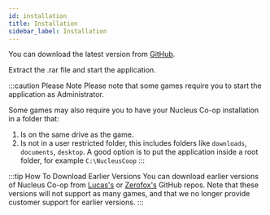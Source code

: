 ```yaml
---
id: installation 
title: Installation 
sidebar_label: Installation
---
```


You can download the latest version from [GitHub](https://github.com/nucleuscoop/nucleuscoop/releases/latest).

Extract the .rar file and start the application.

:::caution Please Note 
Please note that some games require you to start the application as Administrator.

Some games may also require you to have your Nucleus Co-op installation in a folder that:
1. Is on the same drive as the game.
2. Is not in a user restricted folder, this includes folders like `downloads`, `documents`, `desktop`. 
A good option is to put the application inside a root folder, for example `C:\NucleusCoop`
:::

:::tip How To Download Earlier Versions 
You can download earlier versions of Nucleus Co-op from [Lucas's](https://github.com/lucasassislar/nucleuscoop)
or [Zerofox's](https://github.com/ZeroFox5866/nucleuscoop/releases) GitHub repos. Note that these versions will not
support as many games, and that we no longer provide customer support for earlier versions.
:::